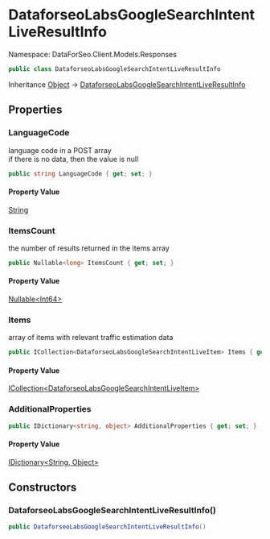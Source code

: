 # DataforseoLabsGoogleSearchIntentLiveResultInfo

Namespace: DataForSeo.Client.Models.Responses

```csharp
public class DataforseoLabsGoogleSearchIntentLiveResultInfo
```

Inheritance [Object](https://docs.microsoft.com/en-us/dotnet/api/system.object) → [DataforseoLabsGoogleSearchIntentLiveResultInfo](./dataforseo.client.models.responses.dataforseolabsgooglesearchintentliveresultinfo.md)

## Properties

### **LanguageCode**

language code in a POST array
 <br>if there is no data, then the value is null

```csharp
public string LanguageCode { get; set; }
```

#### Property Value

[String](https://docs.microsoft.com/en-us/dotnet/api/system.string)<br>

### **ItemsCount**

the number of results returned in the items array

```csharp
public Nullable<long> ItemsCount { get; set; }
```

#### Property Value

[Nullable&lt;Int64&gt;](https://docs.microsoft.com/en-us/dotnet/api/system.nullable-1)<br>

### **Items**

array of items with relevant traffic estimation data

```csharp
public ICollection<DataforseoLabsGoogleSearchIntentLiveItem> Items { get; set; }
```

#### Property Value

[ICollection&lt;DataforseoLabsGoogleSearchIntentLiveItem&gt;](https://docs.microsoft.com/en-us/dotnet/api/system.collections.generic.icollection-1)<br>

### **AdditionalProperties**

```csharp
public IDictionary<string, object> AdditionalProperties { get; set; }
```

#### Property Value

[IDictionary&lt;String, Object&gt;](https://docs.microsoft.com/en-us/dotnet/api/system.collections.generic.idictionary-2)<br>

## Constructors

### **DataforseoLabsGoogleSearchIntentLiveResultInfo()**

```csharp
public DataforseoLabsGoogleSearchIntentLiveResultInfo()
```
